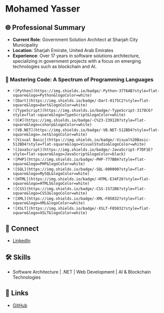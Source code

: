 # Mohamed Yasser


## 🌐 Professional Summary
- **Current Role**: Government Solution Architect at Sharjah City Municipality
- **Location**: Sharjah Emirate, United Arab Emirates
- **Experience**: Over 17 years in software solutions architecture, specializing in government projects with a focus on emerging technologies such as blockchain and AI.

### 🚀 Mastering Code: A Spectrum of Programming Languages

- `![Python](https://img.shields.io/badge/-Python-3776AB?style=flat-square&logo=Python&logoColor=white)`
- `![Dart](https://img.shields.io/badge/-Dart-0175C2?style=flat-square&logo=Dart&logoColor=white)`
- `![TypeScript](https://img.shields.io/badge/-TypeScript-3178C6?style=flat-square&logo=TypeScript&logoColor=white)`
- `![C#](https://img.shields.io/badge/-C%23-239120?style=flat-square&logo=csharp&logoColor=white)`
- `![VB.NET](https://img.shields.io/badge/-VB.NET-512BD4?style=flat-square&logo=.net&logoColor=white)`
- `![Visual Basic](https://img.shields.io/badge/-Visual%20Basic-512BD4?style=flat-square&logo=VisualStudio&logoColor=white)`
- `![JavaScript](https://img.shields.io/badge/-JavaScript-F7DF1E?style=flat-square&logo=JavaScript&logoColor=black)`
- `![PHP](https://img.shields.io/badge/-PHP-777BB4?style=flat-square&logo=PHP&logoColor=white)`
- `![SQL](https://img.shields.io/badge/-SQL-000000?style=flat-square&logo=MySQL&logoColor=white)`
- `![HTML](https://img.shields.io/badge/-HTML-E34F26?style=flat-square&logo=HTML5&logoColor=white)`
- `![CSS](https://img.shields.io/badge/-CSS-1572B6?style=flat-square&logo=CSS3&logoColor=white)`
- `![XML](https://img.shields.io/badge/-XML-F05032?style=flat-square&logo=XML&logoColor=white)`
- `![XSLT](https://img.shields.io/badge/-XSLT-F05032?style=flat-square&logo=XSLT&logoColor=white)`




## 🔗 Connect
- [LinkedIn](www.linkedin.com/in/moyasser)


## 🛠 Skills
- Software Architecture | .NET | Web Development | AI & Blockchain Technologies


## 🔗 Links
- [GitHub](https://github.com/moyasser) 

